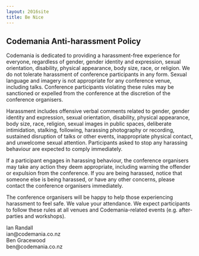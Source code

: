 ```yaml
---
layout: 2016site
title: Be Nice
---
```


## Codemania Anti-harassment Policy

Codemania is dedicated to providing a harassment-free experience for everyone, regardless of gender, gender identity and expression, sexual orientation, disability, physical appearance, body size, race, or religion. We do not tolerate harassment of conference participants in any form. Sexual language and imagery is not appropriate for any conference venue, including talks. Conference participants violating these rules may be sanctioned or expelled from the conference at the discretion of the conference organisers.

Harassment includes offensive verbal comments related to gender, gender identity and expression, sexual orientation, disability, physical appearance, body size, race, religion, sexual images in public spaces, deliberate intimidation, stalking, following, harassing photography or recording, sustained disruption of talks or other events, inappropriate physical contact, and unwelcome sexual attention. Participants asked to stop any harassing behaviour are expected to comply immediately.

If a participant engages in harassing behaviour, the conference organisers may take any action they deem appropriate, including warning the offender or expulsion from the conference. If you are being harassed, notice that someone else is being harassed, or have any other concerns, please contact the conference organisers immediately.

The conference organisers will be happy to help those experiencing harassment to feel safe. We value your attendance. We expect participants to follow these rules at all venues and Codemania-related events (e.g. after-parties and workshops).

<div class="row">
	<div class="col-xs-6">
		Ian Randall <br/>
		ian@codemania.co.nz
	</div>
	<div class="col-xs-6">
		Ben Gracewood <br/>
		ben@codemania.co.nz
	</div>
</div>
